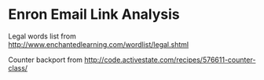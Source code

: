 # Enron Email Link Analysis

Legal words list from http://www.enchantedlearning.com/wordlist/legal.shtml

Counter backport from http://code.activestate.com/recipes/576611-counter-class/
